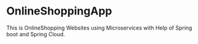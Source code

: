 # OnlineShoppingApp
This is OnlineShopping Websites using Microservices with Help of Spring boot and Spring Cloud.
